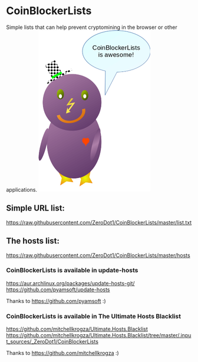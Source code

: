 # CoinBlockerLists
Simple lists that can help prevent cryptomining in the browser or other applications.
![PC_ping](img/pc_ping.png)
## Simple URL list:
https://raw.githubusercontent.com/ZeroDot1/CoinBlockerLists/master/list.txt

## The hosts list:
https://raw.githubusercontent.com/ZeroDot1/CoinBlockerLists/master/hosts

### CoinBlockerLists is available in update-hosts
https://aur.archlinux.org/packages/update-hosts-git/
https://github.com/pyamsoft/update-hosts

Thanks to https://github.com/pyamsoft :)

### CoinBlockerLists is available in The Ultimate Hosts Blacklist
https://github.com/mitchellkrogza/Ultimate.Hosts.Blacklist
https://github.com/mitchellkrogza/Ultimate.Hosts.Blacklist/tree/master/.input_sources/_ZeroDot1/CoinBlockerLists

Thanks to https://github.com/mitchellkrogza :)
